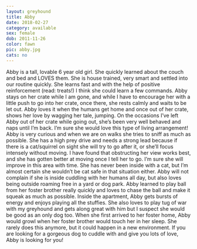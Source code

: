 ```yaml
---
layout: greyhound
title: Abby
date: 2018-02-27
category: available
sex: female
dob: 2011-11-26
color: fawn
pic: abby.jpg
cats: no
---
```


Abby is a tall, lovable 6 year old girl. She quickly learned about the couch and bed and LOVES them. She is house trained, very smart and settled into our routine quickly. She learns fast and with the help of positive reinforcement (read: treats!) I think she could learn a few commands.
Abby stays on her crate while I am gone, and while I have to encourage her with a little push to go into her crate, once there, she rests calmly and waits to be let out. Abby loves it when the humans get home and once out of her crate, shows her love by wagging her tale, jumping. On the occasions I’ve left Abby out of her crate while going out, she’s been very well behaved and naps until I’m back. I’m sure she would love this type of living arrangement!
Abby is very curious and when we are on walks she tries to sniff as much as possible. She has a high prey drive and needs a strong lead because if there is a cat/squirrel on sight she will try to go after it, or she’ll focus intensely without moving. I have found that obstructing her view works best, and she has gotten better at moving once I tell her to go. I’m sure she will improve in this area with time. She has never been inside with a cat, but I’m almost certain she wouldn’t be cat safe in that situation either.
Abby will not complain if she is inside cuddling with her humans all day, but also loves being outside roaming free in a yard or dog park. Abby learned to play ball from her foster brother really quickly and loves to chase the ball and make it squeak as much as possible. Inside the apartment, Abby gets bursts of energy and enjoys playing all the stuffies. She also loves to play tug of war with my greyhound and gets along great with him but I suspect she would be good as an only dog too.
When she first arrived to her foster home, Abby would growl when her foster brother would touch her in her sleep. She rarely does this anymore, but it could happen in a new environment. 
If you are looking for a gorgeous dog to cuddle with and give you lots of love, Abby is looking for you!

